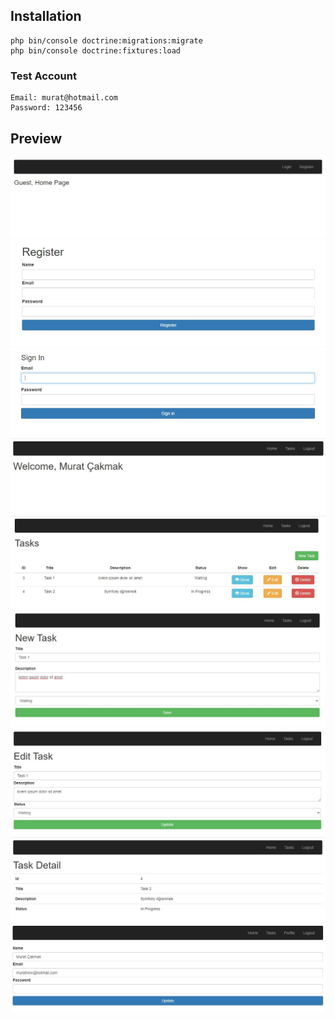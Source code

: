 ## Installation
```
php bin/console doctrine:migrations:migrate
php bin/console doctrine:fixtures:load
```
### Test Account
```
Email: murat@hotmail.com
Password: 123456
```

## Preview
![Guest Home](documents/guest_home.jpg)
![Register](documents/register.jpg)
![Login](documents/login.jpg)
![Admin Home](documents/admin_home.jpg)
![Tasks](documents/tasks.jpg)
![New Task](documents/new-task.jpg)
![Task Edit](documents/task-edit.jpg)
![Task Detail](documents/task-detail.jpg)
![Profile](documents/profile.jpg)


